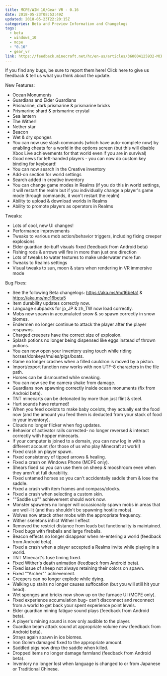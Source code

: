 ```yaml
---
title: MCPE/WIN 10/Gear VR - 0.16
date: 2018-05-23T08:53:49Z
updated: 2018-05-23T22:20:15Z
categories: Beta and Preview Information and Changelogs
tags:
  - beta
  - windows_10
  - mcpe
  - "0.16"
  - gear_vr
link: https://feedback.minecraft.net/hc/en-us/articles/360004125932-MCPE-WIN-10-Gear-VR-0-16
---
```


If you find any bugs, be sure to report them here! Click here to give us feedback & tell us what you think about the update.  
  
New Features:

- Ocean Monuments
- Guardians and Elder Guardians
- Prismarine, dark prismarine & prismarine bricks
- Prismarine shard & prismarine crystal
- Sea lantern
- The Wither!
- Nether star
- Beacon
- Wet & dry sponges
- You can now use slash commands (which have auto-complete now) by enabling cheats for a world in the options screen (but this will disable Xbox Live achievements for that world even if you are in survival)
- Good news for left-handed players - you can now do custom key binding for keyboard!
- You can now search in the Creative inventory
- Add-on section for world settings
- Search added in creative inventory
- You can change game modes in Realms (if you do this in world settings, it will restart the realm but if you individually change a player's game mode through commands, it won't restart the realm)
- Ability to upload & download worlds in Realms
- Ability to promote players as operators in Realms

  
Tweaks:

- Lots of cool, new UI changes! 
- Performance improvements
- Tweaks to various mob action/behavior triggers, including fixing creeper explosions
- Elder guardian de-buff visuals fixed (feedback from Android beta)
- Fishing rods & arrows will fire in more than just one direction
- Lots of tweaks to water textures to make underwater more fun
- Tweaks to Realms settings
- Visual tweaks to sun, moon & stars when rendering in VR immersive mode

  
Bug Fixes:

- See the following Beta changelogs: https://aka.ms/mc16beta1 & https://aka.ms/mc16beta5
- Item durability updates correctly now.
- Language subpacks for jp_JP & zh_TW now load correctly.
- Mobs now spawn in accumulated snow & so spawn correctly in snow biomes.
- Endermen no longer continue to attack the player after the player respawns.
- Charged creepers have the correct size of explosion.
- Splash potions no longer being dispensed like eggs instead of thrown potions.
- You can now open your inventory using touch while riding horses/donkeys/mules/pigs/boats.
- Game no longer crashes when a filled cauldron is moved by a piston.
- Import/export function now works with non UTF-8 characters in the file path.
- Horses can be dismounted while sneaking.
- You can now see the camera shake from damage.
- Guardians now spawning correctly inside ocean monuments (fix from Android beta).
- TNT minecarts can be detonated by more than just flint & steel.
- Hurt sounds have returned!
- When you feed ocelots to make baby ocelots, they actually eat the food now (and the amount you feed them is deducted from your stack of food in your inventory).
- Clouds no longer flicker when fog updates.
- Behavior of activator rails corrected- no longer reversed & interact correctly with hopper minecarts.
- If your computer is joined to a domain, you can now log in with a different account (for those of us who play Minecraft at work!)
- Fixed crash on player spawn.
- Fixed consistency of tipped arrows & healing.
- Fixed a crash on Windows Phone (MCPE only).
- Shears fixed so you can use them on sheep & mooshroom even when they aren't at full durability.
- Fixed untamed horses so you can't accidentally saddle them & lose the saddle.
- Fixed a crash with item frames and compass/clocks.
- Fixed a crash when selecting a custom skin.
- ""Saddle up"" achievement should work now.
- Monster spawners no longer will occasionally spawn mobs in areas that are well-lit (and thus shouldn't be spawning hostile mobs).
- Wolves now attack other mobs with the appropriate frequency.
- Wither skeletons inflict Wither I effect
- Removed the restrict distance from leads but functionality is maintained.
- Fixed bugs with fireballs and large fireballs.
- Beacon effects no longer disappear when re-entering a world (feedback from Android beta).
- Fixed a crash when a player accepted a Realms invite while playing in a world.
- TNT Minecart's fuse timing fixed.
- Fixed Wither's death animation (feedback from Android beta).
- Fixed issue of sheep not always retaining their colors on spawn.
- Fixed ""Archer"" achievement.
- Creepers can no longer explode while dying.
- Walking up stairs no longer causes suffocation (but you will still hit your head).
- Wet sponges and bricks now show up on the furnace UI (MCPE only).
- Fixed experience accumulation bug- can't disconnect and reconnect from a world to get back your spent experience point levels.
- Elder guardian mining fatigue sound plays (feedback from Android beta).
- A player's mining sound is now only audible to the player.
- Guardian beam attack sound at appropriate volume now (feedback from Android beta).
- Strays again spawn in ice biomes.
- Iron Golem damaged fixed to the appropriate amount.
- Saddled pigs now drop the saddle when killed.
- Dropped items no longer damage farmland (feedback from Android beta).
- Inventory no longer lost when language is changed to or from Japanese or Traditional Chinese.
